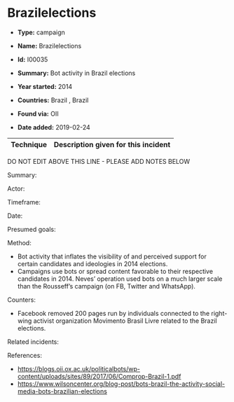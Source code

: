 # Brazilelections

* **Type:** campaign

* **Name:** Brazilelections

* **Id:** I00035

* **Summary:** Bot activity in Brazil elections

* **Year started:** 2014

* **Countries:** Brazil , Brazil

* **Found via:** OII

* **Date added:** 2019-02-24
 

| Technique | Description given for this incident |
| --------- | ------------------------- |

DO NOT EDIT ABOVE THIS LINE - PLEASE ADD NOTES BELOW

Summary:  

Actor: 

Timeframe: 

Date: 

Presumed goals: 

Method:

* Bot activity that inflates the visibility of and perceived support for certain candidates and ideologies in 2014 elections.
* Campaigns use bots or spread content favorable to their respective candidates in 2014. Neves’ operation used bots on a much larger scale than the Rousseff’s campaign (on FB, Twitter and WhatsApp).

Counters:

* Facebook removed 200 pages run by individuals connected to the right-wing activist organization Movimento Brasil Livre related to the Brazil elections.

Related incidents: 

References:
* https://blogs.oii.ox.ac.uk/politicalbots/wp-content/uploads/sites/89/2017/06/Comprop-Brazil-1.pdf
* https://www.wilsoncenter.org/blog-post/bots-brazil-the-activity-social-media-bots-brazilian-elections
 

